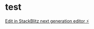 # test

[Edit in StackBlitz next generation editor ⚡️](https://stackblitz.com/~/github.com/test123rux/test)